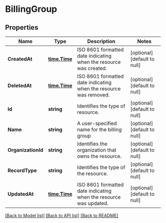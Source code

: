 # BillingGroup

## Properties
Name | Type | Description | Notes
------------ | ------------- | ------------- | -------------
**CreatedAt** | [**time.Time**](time.Time.md) | ISO 8601 formatted date indicating when the resource was created. | [optional] [default to null]
**DeletedAt** | [**time.Time**](time.Time.md) | ISO 8601 formatted date indicating when the resource was removed. | [optional] [default to null]
**Id** | **string** | Identifies the type of resource. | [optional] [default to null]
**Name** | **string** | A user-specified name for the billing group | [optional] [default to null]
**OrganizationId** | **string** | Identifies the organization that owns the resource. | [optional] [default to null]
**RecordType** | **string** | Identifies the type of the resource. | [optional] [default to null]
**UpdatedAt** | [**time.Time**](time.Time.md) | ISO 8601 formatted date indicating when the resource was updated. | [optional] [default to null]

[[Back to Model list]](../README.md#documentation-for-models) [[Back to API list]](../README.md#documentation-for-api-endpoints) [[Back to README]](../README.md)

